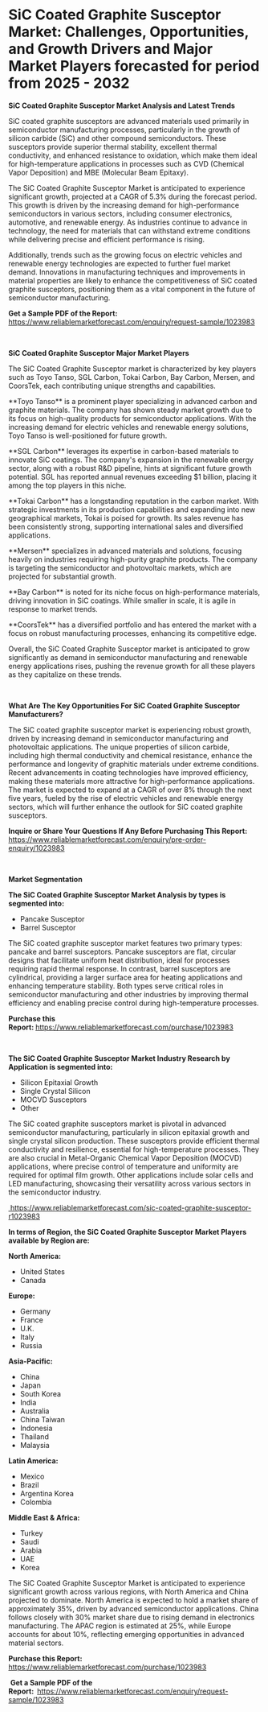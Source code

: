 <p><h1>SiC Coated Graphite Susceptor Market: Challenges, Opportunities, and Growth Drivers and Major Market Players forecasted for period from 2025 - 2032</h1></p><p><strong>SiC Coated Graphite Susceptor Market Analysis and Latest Trends</strong></p>
<p><p>SiC coated graphite susceptors are advanced materials used primarily in semiconductor manufacturing processes, particularly in the growth of silicon carbide (SiC) and other compound semiconductors. These susceptors provide superior thermal stability, excellent thermal conductivity, and enhanced resistance to oxidation, which make them ideal for high-temperature applications in processes such as CVD (Chemical Vapor Deposition) and MBE (Molecular Beam Epitaxy). </p><p>The SiC Coated Graphite Susceptor Market is anticipated to experience significant growth, projected at a CAGR of 5.3% during the forecast period. This growth is driven by the increasing demand for high-performance semiconductors in various sectors, including consumer electronics, automotive, and renewable energy. As industries continue to advance in technology, the need for materials that can withstand extreme conditions while delivering precise and efficient performance is rising. </p><p>Additionally, trends such as the growing focus on electric vehicles and renewable energy technologies are expected to further fuel market demand. Innovations in manufacturing techniques and improvements in material properties are likely to enhance the competitiveness of SiC coated graphite susceptors, positioning them as a vital component in the future of semiconductor manufacturing.</p></p>
<p><strong>Get a Sample PDF of the Report:&nbsp;</strong> <a href="https://www.reliablemarketforecast.com/enquiry/request-sample/1023983?utm_campaign=3554&utm_medium=2&utm_source=Github&utm_content=ia&utm_term=18042025&utm_id=sic-coated-graphite-susceptor">https://www.reliablemarketforecast.com/enquiry/request-sample/1023983</a></p>
<p>&nbsp;</p>
<p><strong>SiC Coated Graphite Susceptor Major Market Players</strong></p>
<p><p>The SiC Coated Graphite Susceptor market is characterized by key players such as Toyo Tanso, SGL Carbon, Tokai Carbon, Bay Carbon, Mersen, and CoorsTek, each contributing unique strengths and capabilities. </p><p>**Toyo Tanso** is a prominent player specializing in advanced carbon and graphite materials. The company has shown steady market growth due to its focus on high-quality products for semiconductor applications. With the increasing demand for electric vehicles and renewable energy solutions, Toyo Tanso is well-positioned for future growth.</p><p>**SGL Carbon** leverages its expertise in carbon-based materials to innovate SiC coatings. The company's expansion in the renewable energy sector, along with a robust R&D pipeline, hints at significant future growth potential. SGL has reported annual revenues exceeding $1 billion, placing it among the top players in this niche.</p><p>**Tokai Carbon** has a longstanding reputation in the carbon market. With strategic investments in its production capabilities and expanding into new geographical markets, Tokai is poised for growth. Its sales revenue has been consistently strong, supporting international sales and diversified applications.</p><p>**Mersen** specializes in advanced materials and solutions, focusing heavily on industries requiring high-purity graphite products. The company is targeting the semiconductor and photovoltaic markets, which are projected for substantial growth.</p><p>**Bay Carbon** is noted for its niche focus on high-performance materials, driving innovation in SiC coatings. While smaller in scale, it is agile in response to market trends.</p><p>**CoorsTek** has a diversified portfolio and has entered the market with a focus on robust manufacturing processes, enhancing its competitive edge.</p><p>Overall, the SiC Coated Graphite Susceptor market is anticipated to grow significantly as demand in semiconductor manufacturing and renewable energy applications rises, pushing the revenue growth for all these players as they capitalize on these trends.</p></p>
<p>&nbsp;</p>
<p><strong>What Are The Key Opportunities For SiC Coated Graphite Susceptor Manufacturers?</strong></p>
<p><p>The SiC coated graphite susceptor market is experiencing robust growth, driven by increasing demand in semiconductor manufacturing and photovoltaic applications. The unique properties of silicon carbide, including high thermal conductivity and chemical resistance, enhance the performance and longevity of graphitic materials under extreme conditions. Recent advancements in coating technologies have improved efficiency, making these materials more attractive for high-performance applications. The market is expected to expand at a CAGR of over 8% through the next five years, fueled by the rise of electric vehicles and renewable energy sectors, which will further enhance the outlook for SiC coated graphite susceptors.</p></p>
<p><strong>Inquire or Share Your Questions If Any Before Purchasing This Report:</strong> <a href="https://www.reliablemarketforecast.com/enquiry/pre-order-enquiry/1023983?utm_campaign=3554&utm_medium=2&utm_source=Github&utm_content=ia&utm_term=18042025&utm_id=sic-coated-graphite-susceptor">https://www.reliablemarketforecast.com/enquiry/pre-order-enquiry/1023983</a></p>
<p>&nbsp;</p>
<p><strong>Market Segmentation</strong></p>
<p><strong>The SiC Coated Graphite Susceptor Market Analysis by types is segmented into:</strong></p>
<p><ul><li>Pancake Susceptor</li><li>Barrel Susceptor</li></ul></p>
<p><p>The SiC coated graphite susceptor market features two primary types: pancake and barrel susceptors. Pancake susceptors are flat, circular designs that facilitate uniform heat distribution, ideal for processes requiring rapid thermal response. In contrast, barrel susceptors are cylindrical, providing a larger surface area for heating applications and enhancing temperature stability. Both types serve critical roles in semiconductor manufacturing and other industries by improving thermal efficiency and enabling precise control during high-temperature processes.</p></p>
<p><strong>Purchase this Report:&nbsp;</strong><a href="https://www.reliablemarketforecast.com/purchase/1023983?utm_campaign=3554&utm_medium=2&utm_source=Github&utm_content=ia&utm_term=18042025&utm_id=sic-coated-graphite-susceptor">https://www.reliablemarketforecast.com/purchase/1023983</a></p>
<p>&nbsp;</p>
<p><strong>The SiC Coated Graphite Susceptor Market Industry Research by Application is segmented into:</strong></p>
<p><ul><li>Silicon Epitaxial Growth</li><li>Single Crystal Silicon</li><li>MOCVD Susceptors</li><li>Other</li></ul></p>
<p><p>The SiC coated graphite susceptors market is pivotal in advanced semiconductor manufacturing, particularly in silicon epitaxial growth and single crystal silicon production. These susceptors provide efficient thermal conductivity and resilience, essential for high-temperature processes. They are also crucial in Metal-Organic Chemical Vapor Deposition (MOCVD) applications, where precise control of temperature and uniformity are required for optimal film growth. Other applications include solar cells and LED manufacturing, showcasing their versatility across various sectors in the semiconductor industry.</p></p>
<p><a href="https://www.reliablemarketforecast.com/sic-coated-graphite-susceptor-r1023983?utm_campaign=3554&utm_medium=2&utm_source=Github&utm_content=ia&utm_term=18042025&utm_id=sic-coated-graphite-susceptor">&nbsp;https://www.reliablemarketforecast.com/sic-coated-graphite-susceptor-r1023983</a></p>
<p><strong>In terms of Region, the SiC Coated Graphite Susceptor Market Players available by Region are:</strong></p>
<p>
    <p> <strong> North America: </strong>
        <ul>
            <li>United States</li>
            <li>Canada</li>
        </ul>
        </p> 
    <p> <strong> Europe: </strong>
        <ul>
            <li>Germany</li>
            <li>France</li>
            <li>U.K.</li>
            <li>Italy</li>
            <li>Russia</li>
        </ul>
        </p> 
    <p> <strong> Asia-Pacific: </strong>
        <ul>
            <li>China</li>
            <li>Japan</li>
            <li>South Korea</li>
            <li>India</li>
            <li>Australia</li>
            <li>China Taiwan</li>
            <li>Indonesia</li>
            <li>Thailand</li>
            <li>Malaysia</li>
        </ul>
        </p> 
    <p> <strong> Latin America: </strong>
        <ul>
            <li>Mexico</li>
            <li>Brazil</li>
            <li>Argentina Korea</li>
            <li>Colombia</li>
        </ul>
        </p> 
    <p> <strong> Middle East & Africa: </strong>
        <ul>
            <li>Turkey</li>
            <li>Saudi</li>
            <li>Arabia</li>
            <li>UAE</li>
            <li>Korea</li>
        </ul>
    </p>
    </p>
<p><p>The SiC Coated Graphite Susceptor Market is anticipated to experience significant growth across various regions, with North America and China projected to dominate. North America is expected to hold a market share of approximately 35%, driven by advanced semiconductor applications. China follows closely with 30% market share due to rising demand in electronics manufacturing. The APAC region is estimated at 25%, while Europe accounts for about 10%, reflecting emerging opportunities in advanced material sectors.</p></p>
<p><strong>Purchase this Report: </strong><a href="https://www.reliablemarketforecast.com/purchase/1023983?utm_campaign=3554&utm_medium=2&utm_source=Github&utm_content=ia&utm_term=18042025&utm_id=sic-coated-graphite-susceptor">https://www.reliablemarketforecast.com/purchase/1023983</a></p>
<p>&nbsp;<strong>Get a Sample PDF of the Report:&nbsp;&nbsp;</strong><a href="https://www.reliablemarketforecast.com/enquiry/request-sample/1023983?utm_campaign=3554&utm_medium=2&utm_source=Github&utm_content=ia&utm_term=18042025&utm_id=sic-coated-graphite-susceptor">https://www.reliablemarketforecast.com/enquiry/request-sample/1023983</a></p>
<p><strong></strong></p>
<p><p></p><p></p><p></p></p>